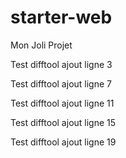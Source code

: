 # starter-web
Mon Joli Projet

Test difftool ajout ligne 3

Test difftool ajout ligne 7

Test difftool ajout ligne 11

Test difftool ajout ligne 15

Test difftool ajout ligne 19



